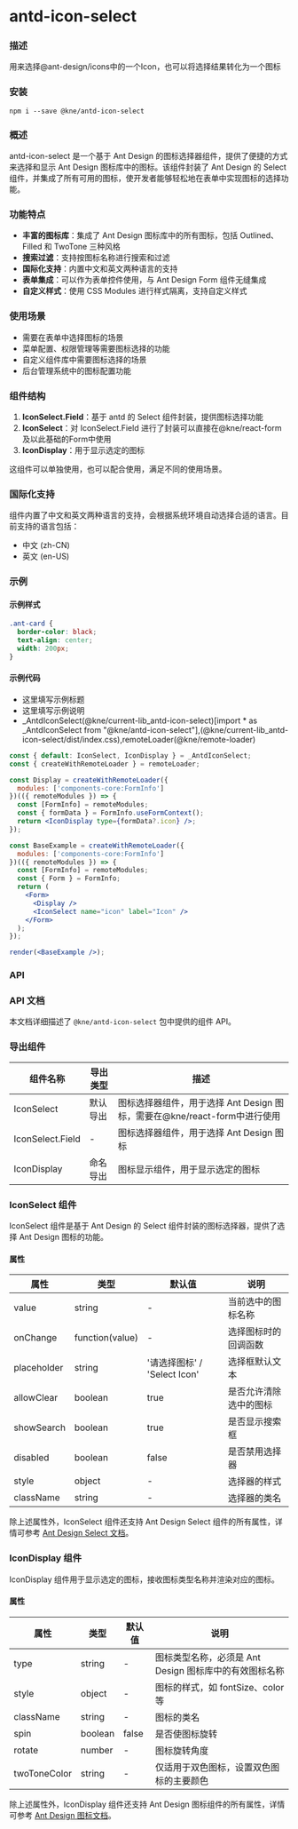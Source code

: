 
# antd-icon-select


### 描述

用来选择@ant-design/icons中的一个Icon，也可以将选择结果转化为一个图标


### 安装

```shell
npm i --save @kne/antd-icon-select
```


### 概述

antd-icon-select 是一个基于 Ant Design 的图标选择器组件，提供了便捷的方式来选择和显示 Ant Design 图标库中的图标。该组件封装了 Ant Design 的 Select 组件，并集成了所有可用的图标，使开发者能够轻松地在表单中实现图标的选择功能。

### 功能特点

- **丰富的图标库**：集成了 Ant Design 图标库中的所有图标，包括 Outlined、Filled 和 TwoTone 三种风格
- **搜索过滤**：支持按图标名称进行搜索和过滤
- **国际化支持**：内置中文和英文两种语言的支持
- **表单集成**：可以作为表单控件使用，与 Ant Design Form 组件无缝集成
- **自定义样式**：使用 CSS Modules 进行样式隔离，支持自定义样式

### 使用场景

- 需要在表单中选择图标的场景
- 菜单配置、权限管理等需要图标选择的功能
- 自定义组件库中需要图标选择的场景
- 后台管理系统中的图标配置功能

### 组件结构

1. **IconSelect.Field**：基于 antd 的 Select 组件封装，提供图标选择功能
2. **IconSelect**：对 IconSelect.Field 进行了封装可以直接在@kne/react-form及以此基础的Form中使用
3. **IconDisplay**：用于显示选定的图标

这组件可以单独使用，也可以配合使用，满足不同的使用场景。

### 国际化支持

组件内置了中文和英文两种语言的支持，会根据系统环境自动选择合适的语言。目前支持的语言包括：

- 中文 (zh-CN)
- 英文 (en-US)


### 示例


#### 示例样式

```scss
.ant-card {
  border-color: black;
  text-align: center;
  width: 200px;
}
```

#### 示例代码

- 这里填写示例标题
- 这里填写示例说明
- _AntdIconSelect(@kne/current-lib_antd-icon-select)[import * as _AntdIconSelect from "@kne/antd-icon-select"],(@kne/current-lib_antd-icon-select/dist/index.css),remoteLoader(@kne/remote-loader)

```jsx
const { default: IconSelect, IconDisplay } = _AntdIconSelect;
const { createWithRemoteLoader } = remoteLoader;

const Display = createWithRemoteLoader({
  modules: ['components-core:FormInfo']
})(({ remoteModules }) => {
  const [FormInfo] = remoteModules;
  const { formData } = FormInfo.useFormContext();
  return <IconDisplay type={formData?.icon} />;
});

const BaseExample = createWithRemoteLoader({
  modules: ['components-core:FormInfo']
})(({ remoteModules }) => {
  const [FormInfo] = remoteModules;
  const { Form } = FormInfo;
  return (
    <Form>
      <Display />
      <IconSelect name="icon" label="Icon" />
    </Form>
  );
});

render(<BaseExample />);

```


### API

### API 文档

本文档详细描述了 `@kne/antd-icon-select` 包中提供的组件 API。

### 导出组件

| 组件名称             | 导出类型 | 描述                                                 |
|------------------|------|----------------------------------------------------|
| IconSelect       | 默认导出 | 图标选择器组件，用于选择 Ant Design 图标，需要在@kne/react-form中进行使用 |
| IconSelect.Field | -    | 图标选择器组件，用于选择 Ant Design 图标                         |
| IconDisplay      | 命名导出 | 图标显示组件，用于显示选定的图标                                   |

### IconSelect 组件

IconSelect 组件是基于 Ant Design 的 Select 组件封装的图标选择器，提供了选择 Ant Design 图标的功能。

#### 属性

| 属性          | 类型              | 默认值                     | 说明          |
|-------------|-----------------|-------------------------|-------------|
| value       | string          | -                       | 当前选中的图标名称   |
| onChange    | function(value) | -                       | 选择图标时的回调函数  |
| placeholder | string          | '请选择图标' / 'Select Icon' | 选择框默认文本     |
| allowClear  | boolean         | true                    | 是否允许清除选中的图标 |
| showSearch  | boolean         | true                    | 是否显示搜索框     |
| disabled    | boolean         | false                   | 是否禁用选择器     |
| style       | object          | -                       | 选择器的样式      |
| className   | string          | -                       | 选择器的类名      |

除上述属性外，IconSelect 组件还支持 Ant Design Select
组件的所有属性，详情可参考 [Ant Design Select 文档](https://ant.design/components/select-cn/)。

### IconDisplay 组件

IconDisplay 组件用于显示选定的图标，接收图标类型名称并渲染对应的图标。

#### 属性

| 属性           | 类型      | 默认值   | 说明                                |
|--------------|---------|-------|-----------------------------------|
| type         | string  | -     | 图标类型名称，必须是 Ant Design 图标库中的有效图标名称 |
| style        | object  | -     | 图标的样式，如 fontSize、color 等          |
| className    | string  | -     | 图标的类名                             |
| spin         | boolean | false | 是否使图标旋转                           |
| rotate       | number  | -     | 图标旋转角度                            |
| twoToneColor | string  | -     | 仅适用于双色图标，设置双色图标的主要颜色              |

除上述属性外，IconDisplay 组件还支持 Ant Design
图标组件的所有属性，详情可参考 [Ant Design 图标文档](https://ant.design/components/icon-cn/)。
